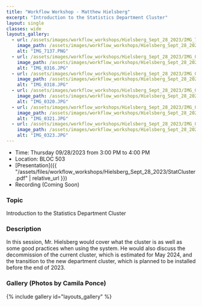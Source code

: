 ```yaml
---
title: "Workflow Workshop - Matthew Hielsberg"
excerpt: "Introduction to the Statistics Department Cluster"
layout: single
classes: wide
layouts_gallery:
  - url: /assets/images/workflow_workshops/Hielsberg_Sept_28_2023/IMG_7137.PNG
    image_path: /assets/images/workflow_workshops/Hielsberg_Sept_28_2023/IMG_7137.PNG
    alt: "IMG_7137.PNG"
  - url: /assets/images/workflow_workshops/Hielsberg_Sept_28_2023/IMG_0316.JPG
    image_path: /assets/images/workflow_workshops/Hielsberg_Sept_28_2023/IMG_0316.JPG
    alt: "IMG_0316.JPG"
  - url: /assets/images/workflow_workshops/Hielsberg_Sept_28_2023/IMG_0318.JPG
    image_path: /assets/images/workflow_workshops/Hielsberg_Sept_28_2023/IMG_0318.JPG
    alt: "IMG_0318.JPG"
  - url: /assets/images/workflow_workshops/Hielsberg_Sept_28_2023/IMG_0320.JPG
    image_path: /assets/images/workflow_workshops/Hielsberg_Sept_28_2023/IMG_0320.JPG
    alt: "IMG_0320.JPG"
  - url: /assets/images/workflow_workshops/Hielsberg_Sept_28_2023/IMG_0321.JPG
    image_path: /assets/images/workflow_workshops/Hielsberg_Sept_28_2023/IMG_0321.JPG
    alt: "IMG_0321.JPG"
  - url: /assets/images/workflow_workshops/Hielsberg_Sept_28_2023/IMG_0323.JPG
    image_path: /assets/images/workflow_workshops/Hielsberg_Sept_28_2023/IMG_0323.JPG
    alt: "IMG_0323.JPG"
---
```


- Time: Thursday 09/28/2023 from 3:00 PM to 4:00 PM
- Location: BLOC 503
- [Presentation]({{ "/assets/files/workflow_workshops/Hielsberg_Sept_28_2023/StatCluster.pdf" | relative_url }})
- Recording (Coming Soon)

### Topic

Introduction to the Statistics Department Cluster

### Description


In this session, Mr. Hielsberg would cover what the cluster is as well as some good practices when using the system. He would also discuss the decommission of the current cluster, which is estimated for May 2024, and the transition to the new department cluster, which is planned to be installed before the end of 2023. 


### Gallery (Photos by Camila Ponce)

{% include gallery id="layouts_gallery" %}
